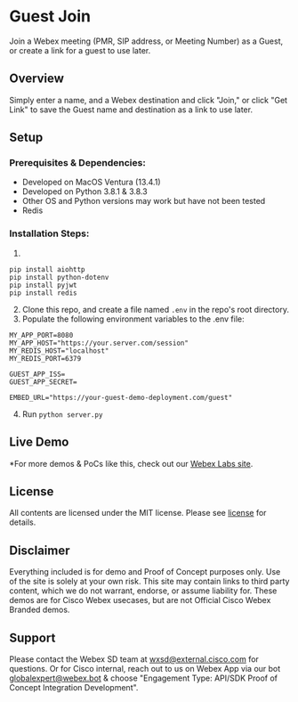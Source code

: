 # Guest Join
  
Join a Webex meeting (PMR, SIP address, or Meeting Number) as a Guest, or create a link for a guest to use later.

<!--[![Vidcast Overview](https://github.com/wxsd-sales/custom-pmr-pin/assets/19175490/4861e7cd-7478-49cf-bada-223b30810691)](https://app.vidcast.io/share/3f264756-563a-4294-82f7-193643932fb3)-->


## Overview
Simply enter a name, and a Webex destination and click "Join," or click "Get Link" to save the Guest name and destination as a link to use later.


## Setup

### Prerequisites & Dependencies:

- Developed on MacOS Ventura (13.4.1)
- Developed on Python 3.8.1 & 3.8.3
-   Other OS and Python versions may work but have not been tested
- Redis

<!-- GETTING STARTED -->

### Installation Steps:
1. 
```
pip install aiohttp
pip install python-dotenv
pip install pyjwt
pip install redis
```
2.  Clone this repo, and create a file named ```.env``` in the repo's root directory.
3.  Populate the following environment variables to the .env file:
```
MY_APP_PORT=8080
MY_APP_HOST="https://your.server.com/session"
MY_REDIS_HOST="localhost"
MY_REDIS_PORT=6379

GUEST_APP_ISS=
GUEST_APP_SECRET=

EMBED_URL="https://your-guest-demo-deployment.com/guest"
```
4. Run
```python server.py```
    
    
## Live Demo

<!-- Update your vidcast link -->
<!-- Check out our Vidcast recording, [here](https://app.vidcast.io/share/3f264756-563a-4294-82f7-193643932fb3)! -->

<!-- Keep the following statement -->
*For more demos & PoCs like this, check out our [Webex Labs site](https://collabtoolbox.cisco.com/webex-labs).

## License

All contents are licensed under the MIT license. Please see [license](LICENSE) for details.

## Disclaimer

<!-- Keep the following here -->  
Everything included is for demo and Proof of Concept purposes only. Use of the site is solely at your own risk. This site may contain links to third party content, which we do not warrant, endorse, or assume liability for. These demos are for Cisco Webex usecases, but are not Official Cisco Webex Branded demos.
 
 
## Support

Please contact the Webex SD team at [wxsd@external.cisco.com](mailto:wxsd@external.cisco.com?subject=CustomPMRPIN) for questions. Or for Cisco internal, reach out to us on Webex App via our bot globalexpert@webex.bot & choose "Engagement Type: API/SDK Proof of Concept Integration Development". 
